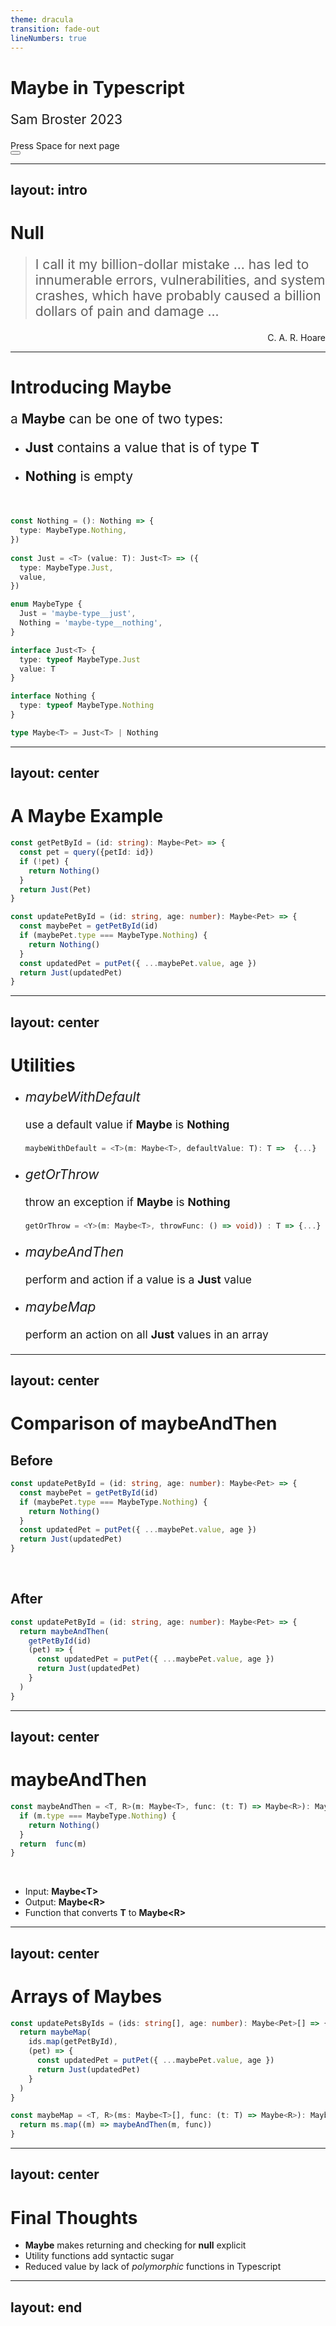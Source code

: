 ```yaml
---
theme: dracula
transition: fade-out
lineNumbers: true  
---
```


# Maybe in **Typescript**

Sam Broster 2023

<div class="pt-12">
  <span @click="$slidev.nav.next" class="px-2 py-1 rounded cursor-pointer" hover="bg-white bg-opacity-10">
    Press Space for next page <carbon:arrow-right class="inline"/>
  </span>
</div>

<div class="abs-br m-6 flex gap-2">
  <button @click="$slidev.nav.openInEditor()" title="Open in Editor" class="text-xl slidev-icon-btn opacity-50 !border-none !hover:text-white">
    <carbon:edit />
  </button>
  <a href="https://github.com/slidevjs/slidev" target="_blank" alt="GitHub"
    class="text-xl slidev-icon-btn opacity-50 !border-none !hover:text-white">
    <carbon-logo-github />
  </a>
</div>

---
layout: intro
---

<style>
p {
  font-size: 1.5em;
}
</style>

# Null

> I call it my billion-dollar mistake ... has led to innumerable errors, vulnerabilities, and system crashes, which have probably caused a billion dollars of pain and damage ...

<div align=right>C. A. R. Hoare</div>

<!--
* Read quote
* A function that can return null needs to checked
  * checking is optional! 
  * null can propogate 
  * error when value used NOT when function called
-->

---

# Introducing Maybe

<div class="grid grid-cols-[60%,40%] gap-4">
  <div>

a **Maybe** can be one of two types:
* **Just** contains a value that is of type **T**
* **Nothing** is empty 

  <br> 

```ts
const Nothing = (): Nothing => {
  type: MaybeType.Nothing,
})
  
const Just = <T> (value: T): Just<T> => ({
  type: MaybeType.Just,
  value,
})
```

  </div>
  <div>

```ts {1-9|1-4,10-13|5-}
enum MaybeType {
  Just = 'maybe-type__just',
  Nothing = 'maybe-type__nothing',
}

interface Just<T> {
  type: typeof MaybeType.Just
  value: T
}

interface Nothing {
  type: typeof MaybeType.Nothing
}

type Maybe<T> = Just<T> | Nothing
```

</div>
</div>

<!--
* Motivation - non-optional checking
* Maybe is more explicit than relying on TS to check nulls
* Implementation ...
-->

---
layout: center
---

# A Maybe Example

```ts {-7|9-}
const getPetById = (id: string): Maybe<Pet> => {
  const pet = query({petId: id})
  if (!pet) {
    return Nothing()
  }
  return Just(Pet)
}

const updatePetById = (id: string, age: number): Maybe<Pet> => {
  const maybePet = getPetById(id)
  if (maybePet.type === MaybeType.Nothing) {
    return Nothing()
  }
  const updatedPet = putPet({ ...maybePet.value, age })
  return Just(updatedPet)
}
```

<!--
* getPetById - what can it return
* updatePetById - explicitly has to check before it can use the value
* a bit verbose
 -->

---
layout: center
---

# Utilities

* *maybeWithDefault*

  <small> use a default value if **Maybe** is **Nothing** </small>
  ```ts
  maybeWithDefault = <T>(m: Maybe<T>, defaultValue: T): T =>  {...}
  ```
* *getOrThrow* 
  
  <small> throw an exception if **Maybe** is **Nothing** </small>
  ```ts
  getOrThrow = <Y>(m: Maybe<T>, throwFunc: () => void)) : T => {...}
  ```
* *maybeAndThen*
  
  <small> perform and action if a value is a **Just** value </small>  
* *maybeMap*

  <small> perform an action on all **Just** values in an array </small>

---
layout: center
---

# Comparison of maybeAndThen

## **Before**
```typescript
const updatePetById = (id: string, age: number): Maybe<Pet> => {
  const maybePet = getPetById(id)
  if (maybePet.type === MaybeType.Nothing) {
    return Nothing()
  }
  const updatedPet = putPet({ ...maybePet.value, age })
  return Just(updatedPet)
}
```
<br>

## **After**
```typescript
const updatePetById = (id: string, age: number): Maybe<Pet> => {
  return maybeAndThen(
    getPetById(id)
    (pet) => {
      const updatedPet = putPet({ ...maybePet.value, age })
      return Just(updatedPet)
    }
  )
}
```

<!--
* Coontrast previous example 
* syntactic sugar - Less chance to get comparison wrong
* Don't have to use anonymous function - even simpler 
 -->

---
layout: center
---
# maybeAndThen

```typescript
const maybeAndThen = <T, R>(m: Maybe<T>, func: (t: T) => Maybe<R>): Maybe<R> => {
  if (m.type === MaybeType.Nothing) {
    return Nothing()
  }
  return  func(m)
}
```
<br>

* Input: **Maybe\<T\>**
* Output: **Maybe\<R\>**
* Function that converts **T** to **Maybe\<R\>** 

<!--
* Explain type signature & function
 -->

---
layout: center
---
# Arrays of Maybes

```ts {-9|11-|all}
const updatePetsByIds = (ids: string[], age: number): Maybe<Pet>[] => {
  return maybeMap(
    ids.map(getPetById),
    (pet) => {
      const updatedPet = putPet({ ...maybePet.value, age })
      return Just(updatedPet)
    }
  )
}

const maybeMap = <T, R>(ms: Maybe<T>[], func: (t: T) => Maybe<R>): Maybe<R>[] => {
  return ms.map((m) => maybeAndThen(m, func))
}
```

<!--
* Extension of update Pet function so support multiple updates to demo maybeMap
* maybeMap easy to implement
 -->


---
layout: center
---

# Final Thoughts

* **Maybe** makes returning and checking for **null** explicit
* Utility functions add syntactic sugar
* Reduced value by lack of *polymorphic* functions in Typescript

---
layout: end
---
